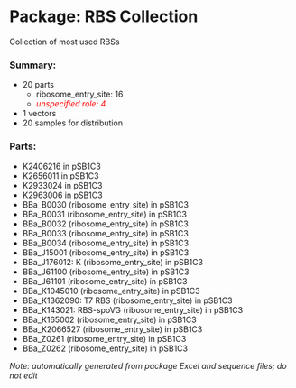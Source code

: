 # Package: RBS Collection

Collection of most used RBSs

### Summary:

- 20 parts
    - ribosome_entry_site: 16
    -  _<span style="color:red">unspecified role: 4</span>_
- 1 vectors
- 20 samples for distribution

### Parts:

- K2406216 in pSB1C3
- K2656011 in pSB1C3
- K2933024 in pSB1C3
- K2963006 in pSB1C3
- BBa_B0030 (ribosome_entry_site) in pSB1C3
- BBa_B0031 (ribosome_entry_site) in pSB1C3
- BBa_B0032 (ribosome_entry_site) in pSB1C3
- BBa_B0033 (ribosome_entry_site) in pSB1C3
- BBa_B0034 (ribosome_entry_site) in pSB1C3
- BBa_J15001 (ribosome_entry_site) in pSB1C3
- BBa_J176012: K (ribosome_entry_site) in pSB1C3
- BBa_J61100 (ribosome_entry_site) in pSB1C3
- BBa_J61101 (ribosome_entry_site) in pSB1C3
- BBa_K1045010 (ribosome_entry_site) in pSB1C3
- BBa_K1362090: T7 RBS (ribosome_entry_site) in pSB1C3
- BBa_K143021: RBS-spoVG (ribosome_entry_site) in pSB1C3
- BBa_K165002 (ribosome_entry_site) in pSB1C3
- BBa_K2066527 (ribosome_entry_site) in pSB1C3
- BBa_Z0261 (ribosome_entry_site) in pSB1C3
- BBa_Z0262 (ribosome_entry_site) in pSB1C3

_Note: automatically generated from package Excel and sequence files; do not edit_
